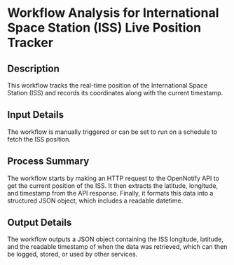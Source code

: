 # Workflow Analysis for International Space Station (ISS) Live Position Tracker

## Description
This workflow tracks the real-time position of the International Space Station (ISS) and records its coordinates along with the current timestamp.

## Input Details
The workflow is manually triggered or can be set to run on a schedule to fetch the ISS position.

## Process Summary
The workflow starts by making an HTTP request to the OpenNotify API to get the current position of the ISS. It then extracts the latitude, longitude, and timestamp from the API response. Finally, it formats this data into a structured JSON object, which includes a readable datetime.

## Output Details
The workflow outputs a JSON object containing the ISS longitude, latitude, and the readable timestamp of when the data was retrieved, which can then be logged, stored, or used by other services.
